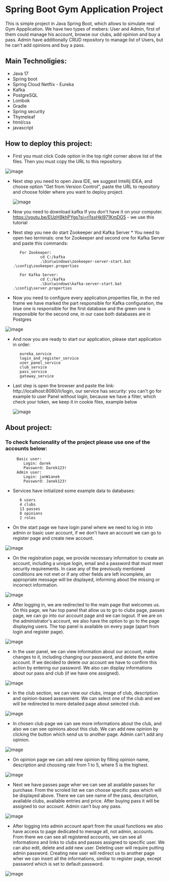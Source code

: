 # Spring Boot Gym Application Project
This is simple project in Java Spring Boot, which allows to simulate real Gym Appplication. We have two types of mebers: User and Admin, first of them could manage his account, browse our clubs, add opinion and buy a pass. Admin have additionally CRUD repository to manage list of Users, but he can't add opinions and buy a pass.

## Main Technoligies:
* Java 17
* Spring boot
* Spring Cloud Netflix - Eureka
* Kafka
* PostgreSQL
* Lombok
* Gradle
* Spring security
* Thymeleaf
* html/css
* javascript

## How to deploy this project:
* First you must click Code option in the top right corner above list of the files. Then you must copy the URL to this repository.
  
![image](https://github.com/maciejsachajdak/Spring_GYM_Project/assets/119767371/ea64cdc1-cbb9-4213-9c53-3d69a2e3d6f1)

* Next step you need to open Java IDE, we suggest Intellij IDEA, and choose option "Get from Version Control", paste the URL to repository and choose folder where you want to deploy project.

  ![image](https://github.com/maciejsachajdak/Spring_GYM_Project/assets/119767371/32733e73-55d2-434e-a2fa-32a615b3ab1d)

* Now you need to download kafka If you don't have it on your computer.
         https://youtu.be/EUzH9khPYgs?si=rl1sxHkl971KmDG5         - we use this tutorial
* Next step you nee do start Zookeeper and Kafka Server
                  * You need to open two terminals: one for Zookeeper and second one for Kafka Server and paste this commands:
  
         For Zookeeper:
                  cd C:/kafka
                  .\bin\windows\zookeeper-server-start.bat .\config\zookeeper.properties

         For Kafka Server:
                  cd C:/kafka
                  .\bin\windows\kafka-server-start.bat .\config\server.properties
           
* Now you need to configure every application.properties file, in the red frame we have marked the part responsible for Kafka configuration, the blue one is responsible for the first database and the green one is responsible for the second one, in our case both databases are in Postgres
  
![image](https://github.com/maciejsachajdak/Spring_GYM_Project/assets/119767371/f5824ffb-7436-477a-a5d7-cd27cda3c48b)

* And now you are ready to start our application, please start application in order:
  
         eureka_service
         login_and_register_service
         user_panel_service
         club_service
         pass_service
         gateway_service

* Last step is open the browser and paste the link: http://localhost:8080/lr/login, our service has security: you can't go for example to user Panel without login, because we have a filter, which check your token, we keep it in cookie files, example below
  
  ![image](https://github.com/maciejsachajdak/Spring_GYM_Project/assets/119767371/d59733a7-86da-46da-8368-20fb6e4f4ed6)

## About project:
### To check funcionality of the project please use one of the accounts below:
         Basic user:
            Login: darek
            Password: Darek123!
         Admin user:
            Login: janWianek
            Password: Janek123!
* Services have initialized some example data to databases:
  
         6 users
         4 clubs
         13 passes
         8 opinions
         2 roles
   
* On the start page we have login panel where we need to log in into admin or basic user account, if we don't have an account we can go to register page and create new account.
  
![image](https://github.com/maciejsachajdak/Spring_GYM_Project/assets/119767371/93ce91c9-11ab-4118-bd82-c5d346fb03ab)

* On the registration page, we provide necessary information to create an account, including a unique login, email and a password that must meet security requirements. In case any of the previously mentioned conditions are not met or if any other fields are left incomplete, an appropriate message will be displayed, informing about the missing or incorrect information.
  
![image](https://github.com/maciejsachajdak/Spring_GYM_Project/assets/119767371/f4f80f73-a927-4974-8dfd-9e99dbe7f8b8)

* After logging in, we are redirected to the main page that welcomes us. On this page, we hav top panel that allow us to go to clubs page, passes page, we can go into our account page and we can logout. If we are on the administrator's account, we also have the option to go to the page displaying users. The top panel is available on every page (apart from login and register page).
  
![image](https://github.com/maciejsachajdak/Spring_GYM_Project/assets/119767371/efc984b0-d8ec-43ca-85ba-96618519171d)

* In the user panel, we can view information about our account, make changes to it, including changing our password, and delete the entire account. If we decided to delete our account we have to confirm this action by entering our password. We also can display informations about our pass and club (if we have one assigned).
  
![image](https://github.com/maciejsachajdak/Spring_GYM_Project/assets/119767371/14598857-2303-40e6-b183-183e13755560)

* In the club section, we can view our clubs, image of club, description and opinion-based assessment. We can select one of the club and we will be redirected to more detailed page about selected club.
  
![image](https://github.com/maciejsachajdak/Spring_GYM_Project/assets/119767371/a01d2487-d42a-4b3e-87bb-6e5c235bfdac)

* In chosen club page we can see more informations about the club, and also we can see opinions about this club. We can add new opinion by clicking the button which send us to another page. Admin can't add any opinion.
  
![image](https://github.com/maciejsachajdak/Spring_GYM_Project/assets/119767371/1b2116eb-6fd9-43b9-b79c-b4de474cd57b)

* On opinion page we can add new opinion by filling opinion name, description and choosing rate from 1 to 5, where 5 is the highest.
  
![image](https://github.com/maciejsachajdak/Spring_GYM_Project/assets/119767371/8d228c8a-672d-4e4d-9809-26cdd121b576)

* Next we have passes page wher we can see all available passes for purchase. From the scroled list we can choose specific pass which will be displayed above. There we can see name of the pass, description, available clubs, available entries and price. After buying pass it will be assigned to our account. Admin can't buy any pass.
  
![image](https://github.com/maciejsachajdak/Spring_GYM_Project/assets/119767371/595ea720-eab2-4015-b247-3a4e2a7c08a2)

* After logging into admin account apart from the usual functions we also have access to page dedicated to menage all, not admin, accounts. From there we can see all registered accounts, we can see all informations and links to clubs and passes assigned to specific user. We can also edit, delete and add new user. Deleting user will require putting admin password. Creating new user will redirect us to another page wher we can insert all the informations, similar to register page, except password which is set to default password.
  
![image](https://github.com/maciejsachajdak/Spring_GYM_Project/assets/119767371/13f75bdc-dd13-45c0-ba1d-93dc979e973b)
